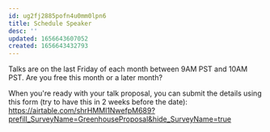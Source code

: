 ```yaml
---
id: ug2fj2885pofn4u0mm0lpn6
title: Schedule Speaker
desc: ''
updated: 1656643607052
created: 1656643432793
---
```


<!-- STATEMENT about date -->

Talks are on the last Friday of each month between 9AM PST and 10AM PST. 
Are you free this month or a later month?

When you're ready with your talk proposal, you can submit the details using this form (try to have this in 2 weeks before the date): https://airtable.com/shrHMMl1NwefpM689?prefill_SurveyName=GreenhouseProposal&hide_SurveyName=true
